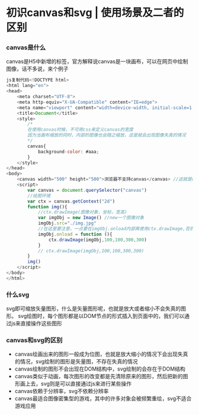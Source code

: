 # 初识canvas和svg | 使用场景及二者的区别

### canvas是什么

canvas是H5中新增的标签，官方解释说canvas是一块画布，可以在网页中绘制图像，话不多说，来个例子

```js
js复制代码<!DOCTYPE html>
<html lang="en">
<head>
    <meta charset="UTF-8">
    <meta http-equiv="X-UA-Compatible" content="IE=edge">
    <meta name="viewport" content="width=device-width, initial-scale=1.0">
    <title>Document</title>
    <style>
        /*
        在使用canvas时候，不可用css来定义canvas的宽度
        因为当画布缩放的同时，内部的图像也会随之缩放，这是就会出现图像失真的情况
        */
        canvas{
            background-color: #aaa;
        }
    </style>
</head>
<body>
    <canvas width="500" height="500">浏览器不支持canvas</canvas> //这就是canvas标签，当浏览器不支持canvas标签的时候就会在浏览器展示出浏览器不支持canvas这段话
    <script>
        var canvas = document.querySelector("canvas")
        //绘图环境
        var ctx = canvas.getContext("2d")
        function img(){
            //ctx.drawImage(图像对象，坐标，宽高)
            var imgObj = new Image() //new一个图像对象
            imgObj.src="./img.jpg"
            //在这里要注意，一点要在imgObj.onload内部再使用ctx.drawImage,否则会画图失败
            imgObj.onload = function (){
                ctx.drawImage(imgObj,100,100,300,300)
            }
            // ctx.drawImage(imgObj,100,100,300,300)
        }
        img()
    </script>
</body>
</html>
```

### 什么svg

svg即可缩放矢量图形，什么是矢量图形呢，也就是放大或者缩小不会失真的图形。 svg绘图时，每个图形都是以DOM节点的形式插入到页面中的，我们可以通过js来直接操作这些图形

### canvas和svg的区别

- canvas绘画出来的图形一般成为位图，也就是放大缩小的情况下会出现失真的情况，svg绘制的图形是矢量图，不存在失真的情况
- canvas绘制的图形不会出现在DOM结构中，svg绘制的会存在于DOM结构
- canvas类似于动画，每次图形的改变都是先清除原来的图形，然后把新的图形画上去，svg则是可以直接通过js来进行某些操作
- canvas依赖于分辨率，svg不依赖分辨率
- canvas最适合图像密集型的游戏，其中的许多对象会被频繁重绘，svg不适合游戏应用